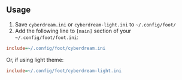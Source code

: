 ## Usage

1. Save `cyberdream.ini` or `cyberdream-light.ini` to `~/.config/foot/`
2. Add the following line to `[main]` section of your `~/.config/foot/foot.ini`:

```ini
include=~/.config/foot/cyberdream.ini
```

Or, if using light theme:

```ini
include=~/.config/foot/cyberdream-light.ini
```
